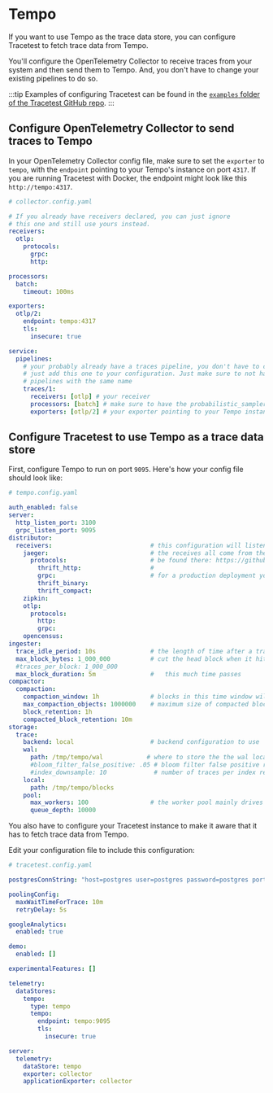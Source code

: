 # Tempo

If you want to use Tempo as the trace data store, you can configure Tracetest to fetch trace data from Tempo.

You'll configure the OpenTelemetry Collector to receive traces from your system and then send them to Tempo. And, you don't have to change your existing pipelines to do so.

:::tip
Examples of configuring Tracetest can be found in the [`examples` folder of the Tracetest GitHub repo](https://github.com/kubeshop/tracetest/tree/main/examples). 
:::

## Configure OpenTelemetry Collector to send traces to Tempo

In your OpenTelemetry Collector config file, make sure to set the `exporter` to `tempo`, with the `endpoint` pointing to your Tempo's instance on port `4317`. If you are running Tracetest with Docker, the endpoint might look like this `http://tempo:4317`.

```yaml
# collector.config.yaml

# If you already have receivers declared, you can just ignore
# this one and still use yours instead.
receivers:
  otlp:
    protocols:
      grpc:
      http:

processors:
  batch:
    timeout: 100ms

exporters:
  otlp/2:
    endpoint: tempo:4317
    tls:
      insecure: true

service:
  pipelines:
    # your probably already have a traces pipeline, you don't have to change it.
    # just add this one to your configuration. Just make sure to not have two
    # pipelines with the same name
    traces/1:
      receivers: [otlp] # your receiver
      processors: [batch] # make sure to have the probabilistic_sampler before your batch processor
      exporters: [otlp/2] # your exporter pointing to your Tempo instance

```

## Configure Tracetest to use Tempo as a trace data store

First, configure Tempo to run on port `9095`. Here's how your config file should look like:

```yaml
# tempo.config.yaml

auth_enabled: false
server:
  http_listen_port: 3100
  grpc_listen_port: 9095
distributor:
  receivers:                           # this configuration will listen on all ports and protocols that tempo is capable of.
    jaeger:                            # the receives all come from the OpenTelemetry collector.  more configuration information can
      protocols:                       # be found there: https://github.com/open-telemetry/opentelemetry-collector/tree/master/receiver
        thrift_http:                   #
        grpc:                          # for a production deployment you should only enable the receivers you need!
        thrift_binary:
        thrift_compact:
    zipkin:
    otlp:
      protocols:
        http:
        grpc:
    opencensus:
ingester:
  trace_idle_period: 10s               # the length of time after a trace has not received spans to consider it complete and flush it
  max_block_bytes: 1_000_000           # cut the head block when it hits this size or ...
  #traces_per_block: 1_000_000
  max_block_duration: 5m               #   this much time passes
compactor:
  compaction:
    compaction_window: 1h              # blocks in this time window will be compacted together
    max_compaction_objects: 1000000    # maximum size of compacted blocks
    block_retention: 1h
    compacted_block_retention: 10m
storage:
  trace:
    backend: local                     # backend configuration to use
    wal:
      path: /tmp/tempo/wal            # where to store the the wal locally
      #bloom_filter_false_positive: .05 # bloom filter false positive rate.  lower values create larger filters but fewer false positives
      #index_downsample: 10             # number of traces per index record
    local:
      path: /tmp/tempo/blocks
    pool:
      max_workers: 100                 # the worker pool mainly drives querying, but is also used for polling the blocklist
      queue_depth: 10000

```


You also have to configure your Tracetest instance to make it aware that it has to fetch trace data from Tempo. 

Edit your configuration file to include this configuration:

```yaml
# tracetest.config.yaml

postgresConnString: "host=postgres user=postgres password=postgres port=5432 sslmode=disable"

poolingConfig:
  maxWaitTimeForTrace: 10m
  retryDelay: 5s

googleAnalytics:
  enabled: true

demo:
  enabled: []

experimentalFeatures: []

telemetry:
  dataStores:
    tempo:
      type: tempo
      tempo:
        endpoint: tempo:9095
        tls:
          insecure: true

server:
  telemetry:
    dataStore: tempo
    exporter: collector
    applicationExporter: collector

```
